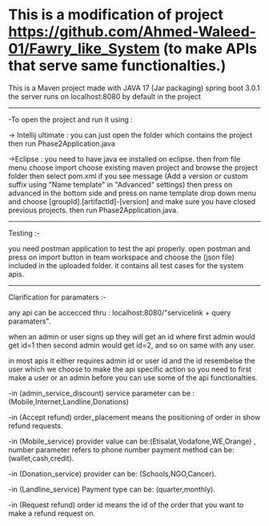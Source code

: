 # This is a modification of project https://github.com/Ahmed-Waleed-01/Fawry_like_System (to make APIs that serve same functionalties.)

This is a Maven project made with JAVA 17 (Jar packaging) spring boot 3.0.1
the server runs on localhost:8080 by default in the project

----------------------------------------------------------------
-To open the project and run it using :

-> Intellij ultimate :
you can just open the folder which contains the project then run Phase2Application.java

->Eclipse :
you need to have java ee installed on eclipse.
then from file menu choose import 
choose existing maven project and browse the project folder
then select pom.xml 
if you see message (Add a version or custom suffix using "Name template" in "Advanced" settings)
then press on advanced in the bottom side 
and press on name template drop down menu and choose [groupId].[artifactId]-[version]
and make sure you have closed previous projects.
then run Phase2Application.java.

 --------------------------------------------------------------
 Testing :-
 
 you need postman application to test the api properly.
open postman and press on import button in team workspace and choose the (json file) included in the uploaded folder.
it contains all test cases for the system apis.

 --------------------------------------------------------------
 Clarification for paramaters :-
 
 any api can be accecced thru : localhost:8080/"servicelink + query paramaters".
 
 when an admin or user signs up they will get an id 
 where first admin would get id=1 then second admin would get id=2, and so on
 same with any user.
 
 in most apis it either requires admin id or user id and the id resembelse the user which we choose to make the api specific action
 so you need to first make a user or an admin before you can use some of the api functionalties.
 
 
 -in (admin_service_discount) service parameter can be : (Mobile,Internet,Landline,Donations)

 -in (Accept refund) order_placement means the positioning of order in show refund requests.

 -in (Mobile_service) provider value can be:(Etisalat,Vodafone,WE,Orange) , number parameter refers to phone number payment method can be:(wallet,cash,credit).
					  
 -in (Donation_service) provider can be: (Schools,NGO,Cancer).

 -in (Landline_service) Payment type can be: (quarter,monthly).

 -in (Request refund)	order id means the id of the order that you want to make a refund request on.
 

